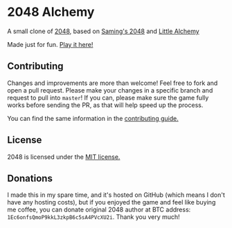 # 2048 Alchemy
A small clone of [2048](http://gabrielecirulli.github.io/2048/), based on [Saming's 2048](http://saming.fr/p/2048/) and [Little Alchemy](http://littlealchemy.com/)

Made just for fun. [Play it here!](http://a13ks3y.github.io/2048/)


## Contributing
Changes and improvements are more than welcome! Feel free to fork and open a pull request. Please make your changes in a specific branch and request to pull into `master`! If you can, please make sure the game fully works before sending the PR, as that will help speed up the process.

You can find the same information in the [contributing guide.](https://github.com/gabrielecirulli/2048/blob/master/CONTRIBUTING.md)

## License
2048 is licensed under the [MIT license.](https://github.com/gabrielecirulli/2048/blob/master/LICENSE.txt)

## Donations
I made this in my spare time, and it's hosted on GitHub (which means I don't have any hosting costs), but if you enjoyed the game and feel like buying me coffee, you can donate original 2048 author at BTC address: `1Ec6onfsQmoP9kkL3zkpB6c5sA4PVcXU2i`. Thank you very much!
